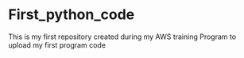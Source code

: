 # First_python_code
This is my first repository created during my AWS training Program to upload my first program code
